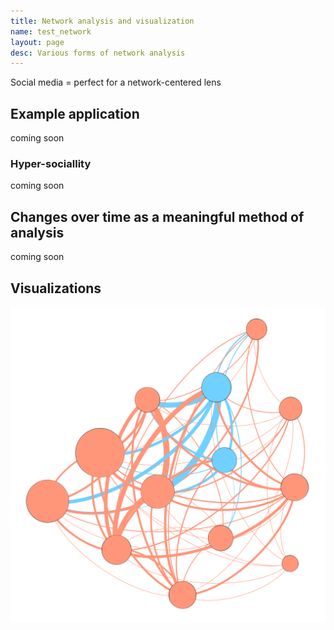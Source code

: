 ```yaml
---
title: Network analysis and visualization
name: test_network
layout: page
desc: Various forms of network analysis
---
```

Social media = perfect for a network-centered lens



<h2>Example application</h2>

coming soon

<h3>Hyper-sociallity</h3>

coming soon

<h2>Changes over time as a meaningful method of analysis</h2>

coming soon

<h2>Visualizations</h2>

![network](/assets/images/network_1.png)
